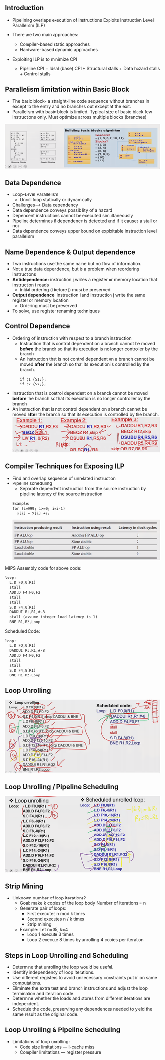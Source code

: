 ## Introduction
- Pipelining overlaps execution of instructions
Exploits Instruction Level Parallelism (ILP)

- There are two main approaches:
  - Compiler-based static approaches
  - Hardware-based dynamic approaches
- Exploiting ILP is to minimize CPI
  - Pipeline CPI = Ideal (base) CPI + Structural stalls + Data hazard stalls +
    Control stalls

## Parallelism limitation within Basic Block
- The basic block- a straight-line code sequence without branches in except to
  the entry and no branches out except at the exit.
- Parallelism with basic block is limited. Typical size of basic block few
  instructions only. Must optimize across multiple blocks (branches)

![Parallelism limitation within Basic Block](./images/parallelism-limitation.png)

## Data Dependence
- Loop-Level Parallelism
  - Unroll loop statically or dynamically
- Challenges—> Data dependency
- Data dependence conveys possibility of a hazard
- Dependent instructions cannot be executed simultaneously
- Pipeline determines if dependence is detected and if it causes a stall or not
- Data dependence conveys upper bound on exploitable instruction level
  parallelism

## Name Dependence & Output dependence
- Two instructions use the same name but no flow of information.
- Not a true data dependence, but is a problem when reordering instructions
- **Antidependence:** instruction j writes a register or memory location that instruction i reads
  - Initial ordering (i before j) must be preserved
- **Output dependence:** instruction i and instruction j write the same register or memory location
  - Ordering must be preserved
- To solve, use register renaming techniques

## Control Dependence
- Ordering of instruction with respect to a branch instruction
  - Instruction that is control dependent on a branch cannot be moved **before**
    the branch so that its execution is no longer controller by the branch
  - An instruction that is not control dependent on a branch cannot be moved
    **after** the branch so that its execution is controlled by the branch.
    ```
    if p1 {S1;};
    if p2 {S2;};
    ```
- Instruction that is control dependent on a branch cannot be moved **before** the
  branch so that its execution is no longer controller by the branch
- An instruction that is not control dependent on a branch cannot be moved
  **after** the branch so that its execution is controlled by the branch.
![control dep examples](./images/control-dep-examples.png) 

## Compiler Techniques for Exposing ILP
- Find and overlap sequence of unrelated instruction 
- Pipeline scheduling
  - Separate dependent instruction from the source instruction by pipeline
    latency of the source instruction
  ```
  Example:
  for (i=999; i>=0; i=i-1)
    x[i] = X[i] +s;
  ```
  ![compiler techniques table](./images/compiler-techniques-table.png)

MIPS Assembly code for above code:
```
loop:
  L.D F0,0(R1)
  stall
  ADD.D F4,F0,F2
  stall
  stall
  S.D F4,0(R1)
  DADDUI R1,R1,#-8
  stall (assume integer load latency is 1)
  BNE R1,R2,Loop
```
Scheduled Code:
```
loop:
  L.D FO,0(R1)
  DADDUI R1,R1,#-8
  ADD.D F4,F0,F2
  stall
  stall
  S.D F4,8(R1)
  BNE R1.R2.Loop
```

## Loop Unrolling
![loop unrollung](./images/loop-unrollung.png)

## Loop Unrolling / Pipeline Scheduling
![loop unrollung](./images/loop-unrollung-scheduling.png) 

## Strip Mining
- Unknown number of loop iterations?
  - Goal: make k copies of the loop body Number of iterations = n
  - Generate pair of loops:
    - First executes n mod k times
    - Second executes n / k times
    - Strip mining
  - Example: Let n=35, k=4
    - Loop 1 execute 3 times
    - Loop 2 execute 8 times by unrolling 4 copies per iteration
  
## Steps in Loop Unrolling and Scheduling
- Determine that unrolling the loop would be useful.
- Identify independency of loop iterations.
- Use different registers to avoid unnecessary constraints put in on same
  computations.
- Eliminate the extra test and branch instructions and adjust the loop
  termination and iteration code.
- Determine whether the loads and stores from different iterations are
  independent.
- Schedule the code, preserving any dependences needed to yield the same result
  as the original code.

## Loop Unrolling & Pipeline Scheduling
- Limitations of loop unrolling:
  - Code size limitations — I-cache miss
  - Compiler limitations — register pressure

